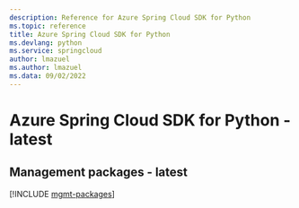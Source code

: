 ```yaml
---
description: Reference for Azure Spring Cloud SDK for Python
ms.topic: reference
title: Azure Spring Cloud SDK for Python
ms.devlang: python
ms.service: springcloud
author: lmazuel
ms.author: lmazuel
ms.data: 09/02/2022
---
```

# Azure Spring Cloud SDK for Python - latest

## Management packages - latest
[!INCLUDE [mgmt-packages](spring-cloud-mgmt-index.md)]